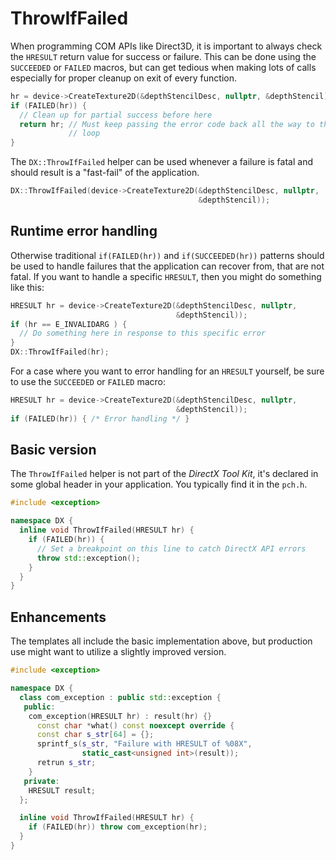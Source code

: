# ThrowIfFailed

When programming COM APIs like Direct3D, it is important to always check the 
`HRESULT` return value for success or failure. This can be done using the
`SUCCEEDED` or `FAILED` macros, but can get tedious when making lots of calls
especially for proper cleanup on exit of every function.

```cpp
hr = device->CreateTexture2D(&depthStencilDesc, nullptr, &depthStencil)):
if (FAILED(hr)) {
  // Clean up for partial success before here
  return hr; // Must keep passing the error code back all the way to the main 
             // loop
}
```

The `DX::ThrowIfFailed` helper can be used whenever a failure is fatal and 
should result is a "fast-fail" of the application.

```cpp
DX::ThrowIfFailed(device->CreateTexture2D(&depthStencilDesc, nullptr, 
                                          &depthStencil));
```

## Runtime error handling

Otherwise traditional `if(FAILED(hr))` and `if(SUCCEEDED(hr))` patterns should 
be used to handle failures that the application can recover from, that are not 
fatal. If you want to handle a specific `HRESULT`, then you might do something 
like this: 

```cpp
HRESULT hr = device->CreateTexture2D(&depthStencilDesc, nullptr, 
                                     &depthStencil));
if (hr == E_INVALIDARG ) {
  // Do something here in response to this specific error
}
DX::ThrowIfFailed(hr);
```

For a case where you want to error handling for an `HRESULT` yourself, be sure 
to use the `SUCCEEDED` or `FAILED` macro: 

```cpp
HRESULT hr = device->CreateTexture2D(&depthStencilDesc, nullptr, 
                                     &depthStencil));
if (FAILED(hr)) { /* Error handling */ }
```

## Basic version

The `ThrowIfFailed` helper is not part of the _DirectX Tool Kit_, it's declared
in some global header in your application. You typically find it in the `pch.h`.

```cpp
#include <exception>

namespace DX {
  inline void ThrowIfFailed(HRESULT hr) {
    if (FAILED(hr)) {
      // Set a breakpoint on this line to catch DirectX API errors
      throw std::exception();
    }
  }
}
```

## Enhancements

The templates all include the basic implementation above, but production use 
might want to utilize a slightly improved version.

```cpp
#include <exception>

namespace DX {
  class com_exception : public std::exception {
   public:
    com_exception(HRESULT hr) : result(hr) {}
      const char *what() const noexcept override {
      const char s_str[64] = {};
      sprintf_s(s_str, "Failure with HRESULT of %08X", 
                static_cast<unsigned int>(result));
      retrun s_str;
    }
   private:
    HRESULT result;
  };

  inline void ThrowIfFailed(HRESULT hr) {
    if (FAILED(hr)) throw com_exception(hr);
  }
}
```